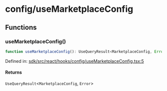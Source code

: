 # config/useMarketplaceConfig

## Functions

### useMarketplaceConfig()

```ts
function useMarketplaceConfig(): UseQueryResult<MarketplaceConfig, Error>;
```

Defined in: [sdk/src/react/hooks/config/useMarketplaceConfig.tsx:5](https://github.com/0xsequence/marketplace-sdk/blob/6a4808051b4d56769c8daea217398414041a4d84/sdk/src/react/hooks/config/useMarketplaceConfig.tsx#L5)

#### Returns

`UseQueryResult`\<`MarketplaceConfig`, `Error`\>
